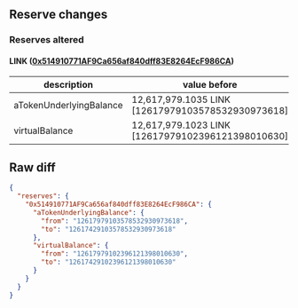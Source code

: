 ## Reserve changes

### Reserves altered

#### LINK ([0x514910771AF9Ca656af840dff83E8264EcF986CA](https://etherscan.io/address/0x514910771AF9Ca656af840dff83E8264EcF986CA))

| description | value before | value after |
| --- | --- | --- |
| aTokenUnderlyingBalance | 12,617,979.1035 LINK [12617979103578532930973618] | 12,617,429.1035 LINK [12617429103578532930973618] |
| virtualBalance | 12,617,979.1023 LINK [12617979102396121398010630] | 12,617,429.1023 LINK [12617429102396121398010630] |


## Raw diff

```json
{
  "reserves": {
    "0x514910771AF9Ca656af840dff83E8264EcF986CA": {
      "aTokenUnderlyingBalance": {
        "from": "12617979103578532930973618",
        "to": "12617429103578532930973618"
      },
      "virtualBalance": {
        "from": "12617979102396121398010630",
        "to": "12617429102396121398010630"
      }
    }
  }
}
```